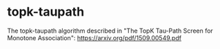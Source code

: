 # topk-taupath
The topk-taupath algorithm described in "The TopK Tau-Path Screen for Monotone Association": https://arxiv.org/pdf/1509.00549.pdf
